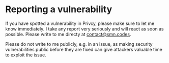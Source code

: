 Reporting a vulnerability 
=========================

If you have spotted a vulnerability in Privcy, please make sure to let me know immediately. I take any report very seriously and will react as soon as possible. Please write to me directy at [contact@smn.codes](mailto:contact@smn.codes).

Please do not write to me publicly, e.g. in an issue, as making security vulnerabilities public before they are fixed can give attackers valuable time to exploit the issue.